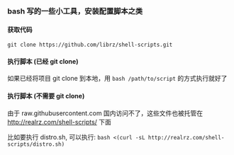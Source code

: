 ### bash 写的一些小工具，安装配置脚本之类

#### 获取代码

`git clone https://github.com/librz/shell-scripts.git`

#### 执行脚本 (已经 git clone)

如果已经将项目 git clone 到本地，用 `bash /path/to/script` 的方式执行就好了 

#### 执行脚本 (不需要 git clone)

由于 raw.githubusercontent.com 国内访问不了，这些文件也被托管在 http://realrz.com/shell-scripts/ 下面

比如要执行 distro.sh, 可以执行: `bash <(curl -sL http://realrz.com/shell-scripts/distro.sh)`

